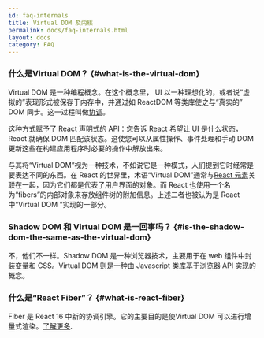 ```yaml
---
id: faq-internals
title: Virtual DOM 及内核
permalink: docs/faq-internals.html
layout: docs
category: FAQ
---
```


### 什么是Virtual DOM？ {#what-is-the-virtual-dom}

Virtual DOM 是一种编程概念。在这个概念里， UI 以一种理想化的，或者说“虚拟的”表现形式被保存于内存中，并通过如 ReactDOM 等类库使之与“真实的” DOM 同步。这一过程叫做[协调](/docs/reconciliation.html)。

这种方式赋予了 React 声明式的 API：您告诉 React 希望让 UI 是什么状态，React 就确保 DOM 匹配该状态。这使您可以从属性操作、事件处理和手动 DOM 更新这些在构建应用程序时必要的操作中解放出来。

与其将“Virtual DOM”视为一种技术，不如说它是一种模式，人们提到它时经常是要表达不同的东西。在 React 的世界里，术语“Virtual DOM”通常与[React 元素](/docs/rendering-elements.html)关联在一起，因为它们都是代表了用户界面的对象。而 React 也使用一个名为“fibers”的内部对象来存放组件树的附加信息。上述二者也被认为是 React 中“Virtual DOM ”实现的一部分。

### Shadow DOM 和 Virtual DOM 是一回事吗？ {#is-the-shadow-dom-the-same-as-the-virtual-dom}

不，他们不一样。Shadow DOM 是一种浏览器技术，主要用于在 web 组件中封装变量和 CSS。Virtual DOM 则是一种由 Javascript 类库基于浏览器 API 实现的概念。

### 什么是“React Fiber”？ {#what-is-react-fiber}

Fiber 是 React 16 中新的协调引擎。它的主要目的是使Virtual DOM 可以进行增量式渲染。[了解更多](https://github.com/acdlite/react-fiber-architecture).
